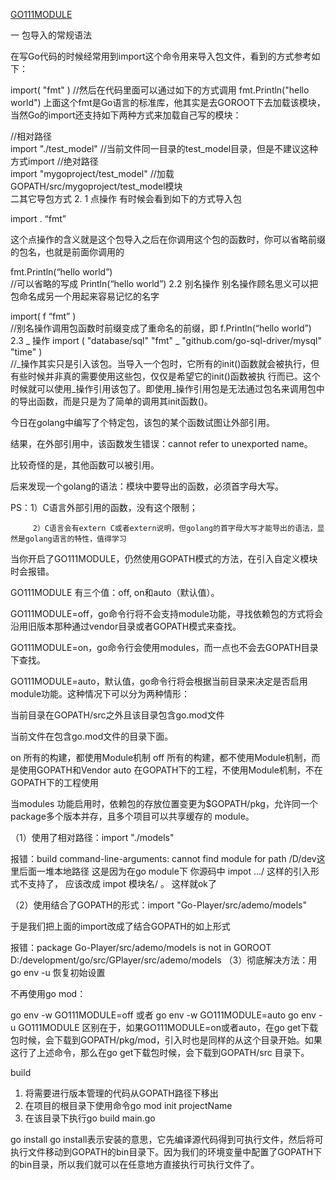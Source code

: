 <!--
 * @Author: matiastang
 * @Date: 2022-04-13 11:32:15
 * @LastEditors: matiastang
 * @LastEditTime: 2022-04-13 14:36:33
 * @FilePath: /matias-Golang/md/导入模块.md
 * @Description: 
-->

[GO111MODULE](https://www.cnblogs.com/caibaotimes/p/14780816.html)

一 包导入的常规语法

在写Go代码的时候经常用到import这个命令用来导入包文件，看到的方式参考如下：

   import(
       "fmt"
   )
  //然后在代码里面可以通过如下的方式调用
  fmt.Println("hello world")
上面这个fmt是Go语言的标准库，他其实是去GOROOT下去加载该模块，当然Go的import还支持如下两种方式来加载自己写的模块：

  //相对路径     
  import   "./test_model"  //当前文件同一目录的test_model目录，但是不建议这种方式import
  ​
  //绝对路径    
  import   "mygoproject/test_model"  //加载GOPATH/src/mygoproject/test_model模块   
二其它导包方式
2. 1 点操作
有时候会看到如下的方式导入包

import . “fmt”

这个点操作的含义就是这个包导入之后在你调用这个包的函数时，你可以省略前缀的包名，也就是前面你调用的

  fmt.Println(“hello world”)  
  //可以省略的写成
  Println(“hello world”)
2.2 别名操作
别名操作顾名思义可以把包命名成另一个用起来容易记忆的名字

  import( f “fmt” )   
  //别名操作调用包函数时前缀变成了重命名的前缀，即
  f.Println(“hello world”)
2.3 _ 操作
  import (
      "database/sql"
      "fmt"
      _ "github.com/go-sql-driver/mysql"
      "time"
  )  
   //_操作其实只是引入该包。当导入一个包时，它所有的init()函数就会被执行，但有些时候并非真的需要使用这些包，仅仅是希望它的init()函数被执 行而已。这个时候就可以使用_操作引用该包了。即使用_操作引用包是无法通过包名来调用包中的导出函数，而是只是为了简单的调用其init函数()。

今日在golang中编写了个特定包，该包的某个函数试图让外部引用。

结果，在外部引用中，该函数发生错误：cannot refer to unexported name。

比较奇怪的是，其他函数可以被引用。

后来发现一个golang的语法：模块中要导出的函数，必须首字母大写。

PS：1）C语言外部引用的函数，没有这个限制；

         2）C语言会有extern C或者extern说明，但golang的首字母大写才能导出的语法，显然是golang语言的特性，值得学习



当你开启了GO111MODULE，仍然使用GOPATH模式的方法，在引入自定义模块时会报错。

GO111MODULE 有三个值：off, on和auto（默认值）。

GO111MODULE=off，go命令行将不会支持module功能，寻找依赖包的方式将会沿用旧版本那种通过vendor目录或者GOPATH模式来查找。

GO111MODULE=on，go命令行会使用modules，而一点也不会去GOPATH目录下查找。

GO111MODULE=auto，默认值，go命令行将会根据当前目录来决定是否启用module功能。这种情况下可以分为两种情形：

当前目录在GOPATH/src之外且该目录包含go.mod文件

当前文件在包含go.mod文件的目录下面。

on 所有的构建，都使用Module机制
off 所有的构建，都不使用Module机制，而是使用GOPATH和Vendor
auto 在GOPATH下的工程，不使用Module机制，不在GOPATH下的工程使用

当modules 功能启用时，依赖包的存放位置变更为$GOPATH/pkg，允许同一个package多个版本并存，且多个项目可以共享缓存的 module。

（1）使用了相对路径：import "./models"

报错：build command-line-arguments: cannot find module for path /D/dev这里后面一堆本地路径
这是因为在go module下 你源码中 impot …/ 这样的引入形式不支持了， 应该改成 impot 模块名/ 。 这样就ok了

（2）使用结合了GOPATH的形式：import "Go-Player/src/ademo/models"

于是我们把上面的import改成了结合GOPATH的如上形式

报错：package Go-Player/src/ademo/models is not in GOROOT D:/development/go/src/GPlayer/src/ademo/models
（3）彻底解决方法：用go env -u 恢复初始设置

不再使用go mod：

go env -w GO111MODULE=off 或者 go env -w GO111MODULE=auto
go env -u GO111MODULE
区别在于，如果GO111MODULE=on或者auto，在go get下载包时候，会下载到GOPATH/pkg/mod，引入时也是同样的从这个目录开始。如果这行了上述命令，那么在go get下载包时候，会下载到GOPATH/src 目录下。

build

1. 将需要进行版本管理的代码从GOPATH路径下移出
2. 在项目的根目录下使用命令go mod init projectName
3. 在该目录下执行go build main.go

go install
go install表示安装的意思，它先编译源代码得到可执行文件，然后将可执行文件移动到GOPATH的bin目录下。因为我们的环境变量中配置了GOPATH下的bin目录，所以我们就可以在任意地方直接执行可执行文件了。


